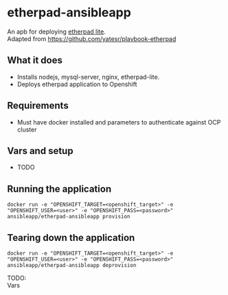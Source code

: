 etherpad-ansibleapp
======================

An apb for deploying [etherpad lite](https://github.com/ether/etherpad-lite).  
Adapted from https://github.com/yatesr/playbook-etherpad

## What it does
* Installs nodejs, mysql-server, nginx, etherpad-lite.
* Deploys etherpad application to Openshift

## Requirements
* Must have docker installed and parameters to authenticate against OCP cluster

## Vars and setup
* TODO

## Running the application
`docker run -e "OPENSHIFT_TARGET=<openshift_target>" -e "OPENSHIFT_USER=<user>" -e "OPENSHIFT_PASS=<password>" ansibleapp/etherpad-ansibleapp provision`
## Tearing down the application
`docker run -e "OPENSHIFT_TARGET=<openshift_target>" -e "OPENSHIFT_USER=<user>" -e "OPENSHIFT_PASS=<password>" ansibleapp/etherpad-ansibleapp deprovision`


TODO:  
  Vars
